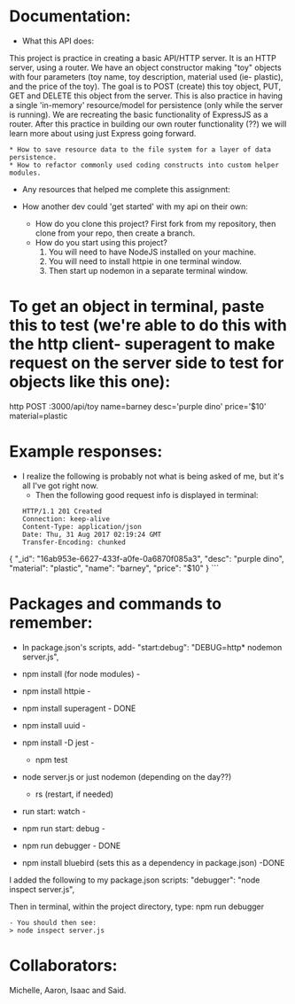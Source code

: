 # Documentation:
  * What this API does:

  This project is practice in creating a basic API/HTTP server. It is an HTTP server, using a router. We have an object constructor making "toy" objects with four parameters (toy name, toy description, material used (ie- plastic), and the price of the toy). The goal is to POST (create) this toy object, PUT, GET and DELETE this object from the server. This is also practice in having a single 'in-memory' resource/model for persistence (only while the server is running). We are recreating the basic functionality of ExpressJS as a router. After this practice in building our own router functionality (??) we will learn more about using just Express going forward.

    * How to save resource data to the file system for a layer of data persistence.
    * How to refactor commonly used coding constructs into custom helper modules.

  * Any resources that helped me complete this assignment:

  * How another dev could 'get started' with my api on their own:
      - How do you clone this project?
      First fork from my repository, then clone from your repo, then create a branch.
      - How do you start using this project?
          1. You will need to have NodeJS installed on your machine.
          2. You will need to install httpie in one terminal window.
          3. Then start up nodemon in a separate terminal window.


# To get an object in terminal, paste this to test (we're able to do this with the http client- superagent to make request on the server side to test for objects like this one):
http POST :3000/api/toy name=barney desc='purple dino' price='$10' material=plastic

# Example responses:
* I realize the following is probably not what is being asked of me, but it's all I've got right now.
    - Then the following good request info is displayed in terminal:
    ```
    HTTP/1.1 201 Created
    Connection: keep-alive
    Content-Type: application/json
    Date: Thu, 31 Aug 2017 02:19:24 GMT
    Transfer-Encoding: chunked

{
    "_id": "16ab953e-6627-433f-a0fe-0a6870f085a3",
    "desc": "purple dino",
    "material": "plastic",
    "name": "barney",
    "price": "$10"
}
    ```

# Packages and commands to remember:
  - In package.json's scripts, add- "start:debug": "DEBUG=http* nodemon server.js",

  - npm install (for node modules) -
  - npm install httpie -
  - npm install superagent - DONE
  - npm install uuid -
  - npm install -D jest -
    - npm test

  - node server.js or just nodemon (depending on the day??)
    - rs (restart, if needed)
  - run start: watch -
  - npm run start: debug -

  - npm run debugger - DONE
  - npm install bluebird (sets this as a dependency in package.json) -DONE

  I added the following to my package.json scripts:
  "debugger": "node inspect server.js",

  Then in terminal, within the project directory, type:
  npm run debugger

    - You should then see:
    > node inspect server.js

# Collaborators:
Michelle, Aaron, Isaac and Said.
